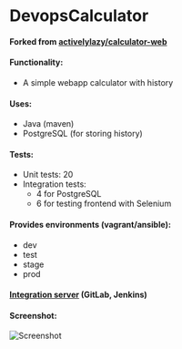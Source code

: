 # DevopsCalculator

#### Forked from [activelylazy/calculator-web](https://github.com/activelylazy/calculator-web)

#### Functionality:
- A simple webapp calculator with history

#### Uses:
- Java (maven)
- PostgreSQL (for storing history)

#### Tests:
- Unit tests: 20
- Integration tests:
    - 4 for PostgreSQL
    - 6 for testing frontend with Selenium 

#### Provides environments (vagrant/ansible):
- dev
- test
- stage
- prod

#### [Integration server](https://github.com/kochetov-dmitrij/IntegrationServer) (GitLab, Jenkins)

#### Screenshot:
![Screenshot](https://media.discordapp.net/attachments/471031073556529171/691625995807227965/2020-03-23_15.33.55.png "Screenshot")
